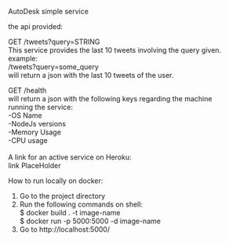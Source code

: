 AutoDesk simple service

the api provided:

GET /tweets?query=STRING <br>
This service provides the last 10 tweets involving the query given.<br>
example:<br>
/tweets?query=some_query<br>
will return a json with the last 10 tweets of the user.<br>

GET /health<br>
will return a json with the following keys regarding the machine<br>
running the service:<br>
-OS Name<br>
-NodeJs versions<br>
-Memory Usage<br>
-CPU usage<br>
<br>
A link for an active service on Heroku:<br>
link PlaceHolder<br>

How to run locally on docker:<br>
1. Go to the project directory<br>
2. Run the following commands on shell:<br>
$ docker build . -t image-name<br>
$ docker run -p 5000:5000 -d image-name<br>
3. Go to http://localhost:5000/<br>
